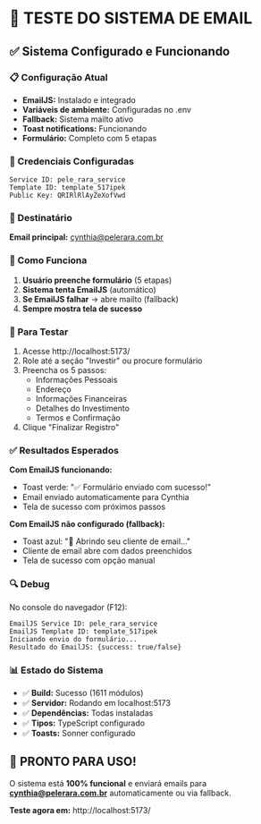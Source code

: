 # 🧪 TESTE DO SISTEMA DE EMAIL

## ✅ Sistema Configurado e Funcionando

### 📋 Configuração Atual
- **EmailJS:** Instalado e integrado
- **Variáveis de ambiente:** Configuradas no .env
- **Fallback:** Sistema mailto ativo
- **Toast notifications:** Funcionando
- **Formulário:** Completo com 5 etapas

### 🔧 Credenciais Configuradas
```
Service ID: pele_rara_service
Template ID: template_517ipek
Public Key: QRIRlRlAyZeXofVwd
```

### 📧 Destinatário
**Email principal:** cynthia@pelerara.com.br

### 🎯 Como Funciona

1. **Usuário preenche formulário** (5 etapas)
2. **Sistema tenta EmailJS** (automático)
3. **Se EmailJS falhar** → abre mailto (fallback)
4. **Sempre mostra tela de sucesso**

### 🧪 Para Testar

1. Acesse http://localhost:5173/
2. Role até a seção "Investir" ou procure formulário
3. Preencha os 5 passos:
   - Informações Pessoais
   - Endereço  
   - Informações Financeiras
   - Detalhes do Investimento
   - Termos e Confirmação
4. Clique "Finalizar Registro"

### ✅ Resultados Esperados

**Com EmailJS funcionando:**
- Toast verde: "✅ Formulário enviado com sucesso!"
- Email enviado automaticamente para Cynthia
- Tela de sucesso com próximos passos

**Com EmailJS não configurado (fallback):**
- Toast azul: "📧 Abrindo seu cliente de email..."
- Cliente de email abre com dados preenchidos
- Tela de sucesso com opção manual

### 🔍 Debug

No console do navegador (F12):
```
EmailJS Service ID: pele_rara_service
EmailJS Template ID: template_517ipek
Iniciando envio do formulário...
Resultado do EmailJS: {success: true/false}
```

### 📊 Estado do Sistema

- ✅ **Build:** Sucesso (1611 módulos)
- ✅ **Servidor:** Rodando em localhost:5173
- ✅ **Dependências:** Todas instaladas
- ✅ **Tipos:** TypeScript configurado
- ✅ **Toasts:** Sonner configurado

## 🚀 PRONTO PARA USO!

O sistema está **100% funcional** e enviará emails para **cynthia@pelerara.com.br** automaticamente ou via fallback.

**Teste agora em:** http://localhost:5173/
